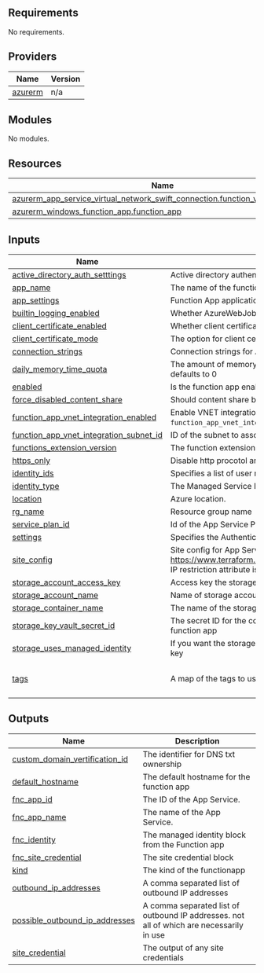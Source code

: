## Requirements

No requirements.

## Providers

| Name | Version |
|------|---------|
| <a name="provider_azurerm"></a> [azurerm](#provider\_azurerm) | n/a |

## Modules

No modules.

## Resources

| Name | Type |
|------|------|
| [azurerm_app_service_virtual_network_swift_connection.function_vnet_integration](https://registry.terraform.io/providers/hashicorp/azurerm/latest/docs/resources/app_service_virtual_network_swift_connection) | resource |
| [azurerm_windows_function_app.function_app](https://registry.terraform.io/providers/hashicorp/azurerm/latest/docs/resources/windows_function_app) | resource |

## Inputs

| Name | Description | Type | Default | Required |
|------|-------------|------|---------|:--------:|
| <a name="input_active_directory_auth_setttings"></a> [active\_directory\_auth\_setttings](#input\_active\_directory\_auth\_setttings) | Active directory authentication provider settings for app service | `any` | `{}` | no |
| <a name="input_app_name"></a> [app\_name](#input\_app\_name) | The name of the function app | `string` | n/a | yes |
| <a name="input_app_settings"></a> [app\_settings](#input\_app\_settings) | Function App application settings | `map(any)` | `{}` | no |
| <a name="input_builtin_logging_enabled"></a> [builtin\_logging\_enabled](#input\_builtin\_logging\_enabled) | Whether AzureWebJobsDashboards should be enabled, default is true | `bool` | `true` | no |
| <a name="input_client_certificate_enabled"></a> [client\_certificate\_enabled](#input\_client\_certificate\_enabled) | Whether client certificate auth is enabled, default is false | `bool` | `false` | no |
| <a name="input_client_certificate_mode"></a> [client\_certificate\_mode](#input\_client\_certificate\_mode) | The option for client certificates | `string` | `"Optional"` | no |
| <a name="input_connection_strings"></a> [connection\_strings](#input\_connection\_strings) | Connection strings for App Service | `list(map(string))` | `[]` | no |
| <a name="input_daily_memory_time_quota"></a> [daily\_memory\_time\_quota](#input\_daily\_memory\_time\_quota) | The amount of memory in gigabyte-seconds that your app can consume per day, defaults to 0 | `number` | `0` | no |
| <a name="input_enabled"></a> [enabled](#input\_enabled) | Is the function app enabled? Default is true | `bool` | `true` | no |
| <a name="input_force_disabled_content_share"></a> [force\_disabled\_content\_share](#input\_force\_disabled\_content\_share) | Should content share be disabled in storage account? Default is false | `bool` | `false` | no |
| <a name="input_function_app_vnet_integration_enabled"></a> [function\_app\_vnet\_integration\_enabled](#input\_function\_app\_vnet\_integration\_enabled) | Enable VNET integration with the Function App. `function_app_vnet_integration_subnet_id` is mandatory if enabled | `bool` | `false` | no |
| <a name="input_function_app_vnet_integration_subnet_id"></a> [function\_app\_vnet\_integration\_subnet\_id](#input\_function\_app\_vnet\_integration\_subnet\_id) | ID of the subnet to associate with the Function App (VNet integration) | `string` | `null` | no |
| <a name="input_functions_extension_version"></a> [functions\_extension\_version](#input\_functions\_extension\_version) | The function extension version | `string` | n/a | yes |
| <a name="input_https_only"></a> [https\_only](#input\_https\_only) | Disable http procotol and keep only https | `bool` | `true` | no |
| <a name="input_identity_ids"></a> [identity\_ids](#input\_identity\_ids) | Specifies a list of user managed identity ids to be assigned to the VM. | `list(string)` | `[]` | no |
| <a name="input_identity_type"></a> [identity\_type](#input\_identity\_type) | The Managed Service Identity Type of this Virtual Machine. | `string` | `""` | no |
| <a name="input_location"></a> [location](#input\_location) | Azure location. | `string` | n/a | yes |
| <a name="input_rg_name"></a> [rg\_name](#input\_rg\_name) | Resource group name | `string` | n/a | yes |
| <a name="input_service_plan_id"></a> [service\_plan\_id](#input\_service\_plan\_id) | Id of the App Service Plan for Function App hosting | `string` | n/a | yes |
| <a name="input_settings"></a> [settings](#input\_settings) | Specifies the Authentication enabled or not | `bool` | `false` | no |
| <a name="input_site_config"></a> [site\_config](#input\_site\_config) | Site config for App Service. See documentation https://www.terraform.io/docs/providers/azurerm/r/app_service.html#site_config. IP restriction attribute is not managed in this block. | `any` | `{}` | no |
| <a name="input_storage_account_access_key"></a> [storage\_account\_access\_key](#input\_storage\_account\_access\_key) | Access key the storage account to use. If null a new storage account is created | `string` | `null` | no |
| <a name="input_storage_account_name"></a> [storage\_account\_name](#input\_storage\_account\_name) | Name of storage account | `string` | n/a | yes |
| <a name="input_storage_container_name"></a> [storage\_container\_name](#input\_storage\_container\_name) | The name of the storage container to keep backups | `any` | `null` | no |
| <a name="input_storage_key_vault_secret_id"></a> [storage\_key\_vault\_secret\_id](#input\_storage\_key\_vault\_secret\_id) | The secret ID for the connection string of the storage account used by the function app | `string` | `""` | no |
| <a name="input_storage_uses_managed_identity"></a> [storage\_uses\_managed\_identity](#input\_storage\_uses\_managed\_identity) | If you want the storage account to use a managed identity instead of a access key | `bool` | `false` | no |
| <a name="input_tags"></a> [tags](#input\_tags) | A map of the tags to use on the resources that are deployed with this module. | `map(string)` | <pre>{<br>  "source": "terraform"<br>}</pre> | no |

## Outputs

| Name | Description |
|------|-------------|
| <a name="output_custom_domain_vertification_id"></a> [custom\_domain\_vertification\_id](#output\_custom\_domain\_vertification\_id) | The identifier for DNS txt ownership |
| <a name="output_default_hostname"></a> [default\_hostname](#output\_default\_hostname) | The default hostname for the function app |
| <a name="output_fnc_app_id"></a> [fnc\_app\_id](#output\_fnc\_app\_id) | The ID of the App Service. |
| <a name="output_fnc_app_name"></a> [fnc\_app\_name](#output\_fnc\_app\_name) | The name of the App Service. |
| <a name="output_fnc_identity"></a> [fnc\_identity](#output\_fnc\_identity) | The managed identity block from the Function app |
| <a name="output_fnc_site_credential"></a> [fnc\_site\_credential](#output\_fnc\_site\_credential) | The site credential block |
| <a name="output_kind"></a> [kind](#output\_kind) | The kind of the functionapp |
| <a name="output_outbound_ip_addresses"></a> [outbound\_ip\_addresses](#output\_outbound\_ip\_addresses) | A comma separated list of outbound IP addresses |
| <a name="output_possible_outbound_ip_addresses"></a> [possible\_outbound\_ip\_addresses](#output\_possible\_outbound\_ip\_addresses) | A comma separated list of outbound IP addresses. not all of which are necessarily in use |
| <a name="output_site_credential"></a> [site\_credential](#output\_site\_credential) | The output of any site credentials |

